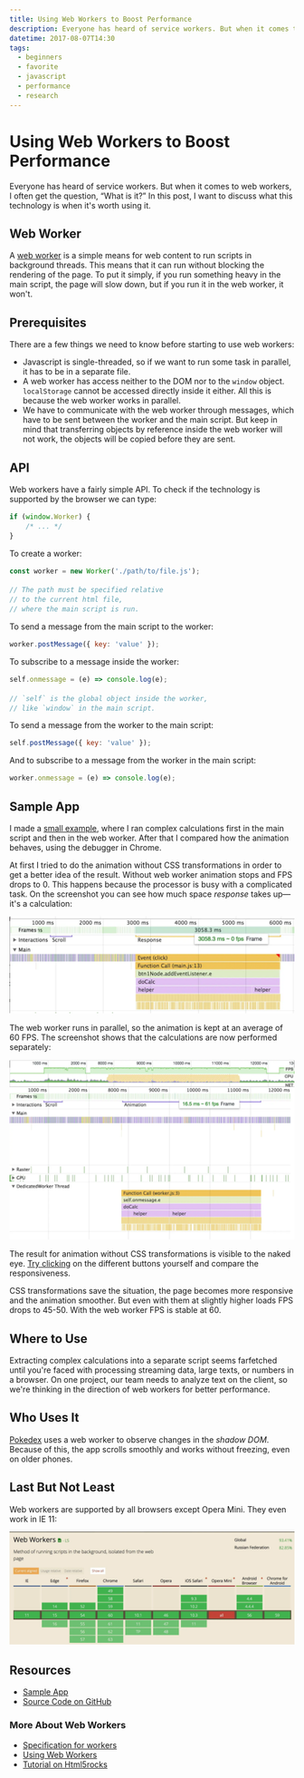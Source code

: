 ```yaml
---
title: Using Web Workers to Boost Performance
description: Everyone has heard of service workers. But when it comes to web workers, I often get the question, “What is it?” In this post, I want to discuss what this technology is when it's worth using it.
datetime: 2017-08-07T14:30
tags:
  - beginners
  - favorite
  - javascript
  - performance
  - research
---
```


# Using Web Workers to Boost Performance

Everyone has heard of service workers. But when it comes to web workers, I often get the question, “What is it?” In this post, I want to discuss what this technology is when it's worth using it.

## Web Worker

A [web worker](https://developer.mozilla.org/en-US/docs/Web/API/Web_Workers_API/Using_web_workers) is a simple means for web content to run scripts in background threads. This means that it can run without blocking the rendering of the page. To put it simply, if you run something heavy in the main script, the page will slow down, but if you run it in the web worker, it won't.

## Prerequisites

There are a few things we need to know before starting to use web workers:

- Javascript is single-threaded, so if we want to run some task in parallel, it has to be in a separate file.
- A web worker has access neither to the DOM nor to the `window` object. `localStorage` cannot be accessed directly inside it either. All this is because the web worker works in parallel.
- We have to communicate with the web worker through messages, which have to be sent between the worker and the main script. But keep in mind that transferring objects by reference inside the web worker will not work, the objects will be copied before they are sent.

## API

Web workers have a fairly simple API. To check if the technology is supported by the browser we can type:

```js
if (window.Worker) {
	/* ... */
}
```

To create a worker:

```js
const worker = new Worker('./path/to/file.js');

// The path must be specified relative
// to the current html file,
// where the main script is run.
```

To send a message from the main script to the worker:

```js
worker.postMessage({ key: 'value' });
```

To subscribe to a message inside the worker:

```js
self.onmessage = (e) => console.log(e);

// `self` is the global object inside the worker,
// like `window` in the main script.
```

To send a message from the worker to the main script:

```js
self.postMessage({ key: 'value' });
```

And to subscribe to a message from the worker in the main script:

```js
worker.onmessage = (e) => console.log(e);
```

## Sample App

I made a [small example](https://github.com/bespoyasov/web-worker-example), where I ran complex calculations first in the main script and then in the web worker. After that I compared how the animation behaves, using the debugger in Chrome.

At first I tried to do the animation without CSS transformations in order to get a better idea of the result. Without web worker animation stops and FPS drops to 0. This happens because the processor is busy with a complicated task. On the screenshot you can see how much space _response_ takes up—it's a calculation:

![CPU time allocation](./before.webp)

The web worker runs in parallel, so the animation is kept at an average of 60 FPS. The screenshot shows that the calculations are now performed separately:

![How the web worker affects FPS](./after.webp)

The result for animation without CSS transformations is visible to the naked eye. [Try clicking](https://bespoyasov.me/showcase/web-workers-for-better-performance/) on the different buttons yourself and compare the responsiveness.

CSS transformations save the situation, the page becomes more responsive and the animation smoother. But even with them at slightly higher loads FPS drops to 45-50. With the web worker FPS is stable at 60.

## Where to Use

Extracting complex calculations into a separate script seems farfetched until you're faced with processing streaming data, large texts, or numbers in a browser. On one project, our team needs to analyze text on the client, so we're thinking in the direction of web workers for better performance.

## Who Uses It

[Pokedex](https://www.pokedex.org) uses a web worker to observe changes in the _shadow DOM_. Because of this, the app scrolls smoothly and works without freezing, even on older phones.

## Last But Not Least

Web workers are supported by all browsers except Opera Mini. They even work in IE 11:

![Browser support](./support.webp)

## Resources

- [Sample App](https://bespoyasov.me/showcase/web-workers-for-better-performance/)
- [Source Code on GitHub](https://github.com/bespoyasov/web-worker-example)

### More About Web Workers

- [Specification for workers](https://www.w3.org/TR/workers/)
- [Using Web Workers](https://developer.mozilla.org/en-US/docs/web/api/web_workers_api/using_web_workers)
- [Tutorial on Html5rocks](https://www.html5rocks.com/en/tutorials/workers/basics/)
